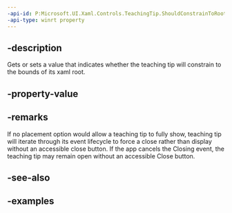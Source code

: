 ```yaml
---
-api-id: P:Microsoft.UI.Xaml.Controls.TeachingTip.ShouldConstrainToRootBounds
-api-type: winrt property
---
```


## -description

Gets or sets a value that indicates whether the teaching tip will constrain to the bounds of its xaml root.

## -property-value

## -remarks

If no placement option would allow a teaching tip to fully show, teaching tip will iterate through its event lifecycle to force a close rather than display without an accessible close button. If the app cancels the Closing event, the teaching tip may remain open without an accessible Close button.

## -see-also

## -examples


